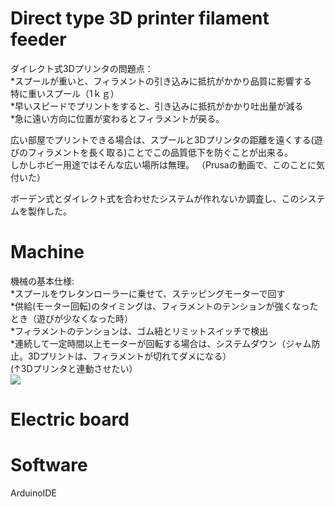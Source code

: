 # Direct type 3D printer filament feeder
ダイレクト式3Dプリンタの問題点：  
*スプールが重いと、フィラメントの引き込みに抵抗がかかり品質に影響する  
特に重いスプール（1ｋｇ）  
*早いスピードでプリントをすると、引き込みに抵抗がかかり吐出量が減る  
*急に遠い方向に位置が変わるとフィラメントが戻る。  
  
広い部屋でプリントできる場合は、スプールと3Dプリンタの距離を遠くする(遊びのフィラメントを長く取る)ことでこの品質低下を防ぐことが出来る。  
しかしホビー用途ではそんな広い場所は無理。
（Prusaの動画で、このことに気付いた）


ボーデン式とダイレクト式を合わせたシステムが作れないか調査し、このシステムを製作した。  
  
  

# Machine
機械の基本仕様:  
*スプールをウレタンローラーに乗せて、ステッピングモーターで回す  
*供給(モーター回転)のタイミングは、フィラメントのテンションが強くなったとき（遊びが少なくなった時）  
*フィラメントのテンションは、ゴム紐とリミットスイッチで検出  
*連続して一定時間以上モーターが回転する場合は、システムダウン（ジャム防止。3Dプリントは、フィラメントが切れてダメになる）  
(↑3Dプリンタと連動させたい）  
![](https://user-images.githubusercontent.com/44044800/230771700-191599d2-2b6f-4a53-9985-95916052d0fc.jpg)

# Electric board



# Software

ArduinoIDE


